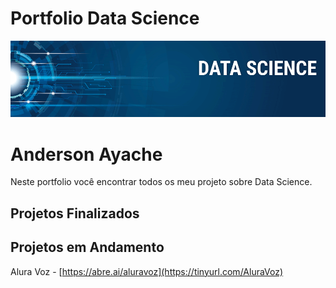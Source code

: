 # Portfolio Data Science

![Screenshot](image.png)


# Anderson Ayache 
Neste portfolio você encontrar todos os meu projeto sobre Data Science.

## Projetos Finalizados


## Projetos em Andamento
Alura Voz - [https://abre.ai/aluravoz](https://tinyurl.com/AluraVoz)

